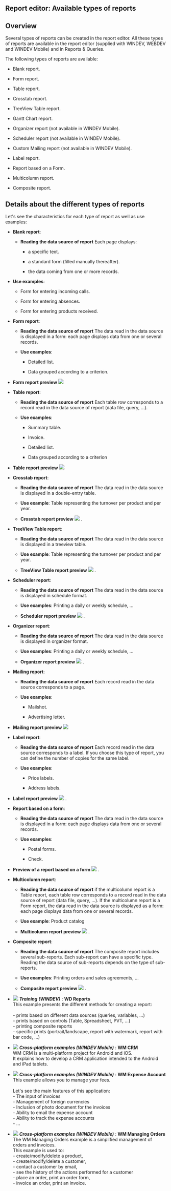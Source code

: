 


## Report editor: Available types of reports
			



<a name="NOTE1"></a>
<a name="NOTE1_1"></a>


## Overview
<a name="overview_ELTTEXTE000301"></a>
<a name="Type_Report"></a>
Several types of reports can be created in the report editor. All these types of reports are available in the report editor (supplied with WINDEV, WEBDEV and WINDEV Mobile) and in Reports & Queries.

The following types of reports are available:

- Blank report.

- Form report.

- Table report.

- Crosstab report.

- TreeView Table report.

- Gantt Chart report.

- Organizer report (not available in WINDEV Mobile).

- Scheduler report (not available in WINDEV Mobile).

- Custom Mailing report (not available in WINDEV Mobile).

- Label report.

- Report based on a Form.

- Multicolumn report.

- Composite report.






<a name="NOTE2"></a>
<a name="NOTE2_1"></a>


## Details about the different types of reports
<a name="details_about_the_different_types_reports_ELTTEXTE000325"></a>
Let's see the characteristics for each type of report as well as use examples: 

- **Blank report**:

	- **Reading the data source of report**
			Each page displays:

		- a specific text. 

		- a standard form (filled manually thereafter). 

		- the data coming from one or more records.




- **Use examples**: 

	- Form for entering incoming calls. 

	- Form for entering absences. 

	- Form for entering products received.

- **Form report**:

	- **Reading the data source of report**
			The data read in the data source is displayed in a form: each page displays data from one or several records.

	- **Use examples**:

		- Detailed list.

		- Data grouped according to a criterion.




- **Form report preview**
![](https://doc.pcsoft.fr/en-US/images/image.awp?langid=3&name=EtatFiche2.gif&type=thumb)

- **Table report**:

	- **Reading the data source of report**
			Each table row corresponds to a record read in the data source of report (data file, query, ...).

	- **Use examples**:

		- Summary table.

		- Invoice.

		- Detailed list. 

		- Data grouped according to a criterion




- **Table report preview**
![](https://doc.pcsoft.fr/en-US/images/image.awp?langid=3&name=EtatListe2.gif&type=thumb)

- **Crosstab report**:

	- **Reading the data source of report**
			The data read in the data source is displayed in a double-entry table.

	- **Use example**: Table representing the turnover per product and per year.

	- **Crosstab report preview** 
![](https://doc.pcsoft.fr/en-US/images/image.awp?langid=3&name=etatTableaucroise2.gif&type=thumb)
.




- **TreeView Table report**:

	- **Reading the data source of report**
			The data read in the data source is displayed in a treeview table.

	- **Use example**: Table representing the turnover per product and per year.

	- **TreeView Table report preview** 
![](https://doc.pcsoft.fr/en-US/images/image.awp?langid=3&name=Etat_Tableau_H.gif&type=thumb)
.




- **Scheduler report**:

	- **Reading the data source of report**
			The data read in the data source is displayed in schedule format. 

	- **Use examples**: Printing a daily or weekly schedule, ... 

	- **Scheduler report preview**
![](https://doc.pcsoft.fr/en-US/images/image.awp?langid=3&name=EtatPlanning2.gif&type=thumb)
.




- **Organizer report**:

	- **Reading the data source of report**
			The data read in the data source is displayed in organizer format. 

	- **Use examples**: Printing a daily or weekly schedule, ... 

	- **Organizer report preview**
![](https://doc.pcsoft.fr/en-US/images/image.awp?langid=3&name=Etat_Agenda%20-%20HC%20N%B0001.gif&type=thumb)
.




- **Mailing report**:

	- **Reading the data source of report**
			Each record read in the data source corresponds to a page.

	- **Use examples**:

		- Mailshot.

		- Advertising letter.




- **Mailing report preview**
![](https://doc.pcsoft.fr/en-US/images/image.awp?langid=3&name=Etat_Mailing.gif&type=thumb)

- **Label report**:

	- **Reading the data source of report**
			Each record read in the data source corresponds to a label. 
			If you choose this type of report, you can define the number of copies for the same label.

	- **Use examples**:

		- Price labels.

		- Address labels.




- **Label report preview**
![](https://doc.pcsoft.fr/en-US/images/image.awp?langid=3&name=EtatEtiquette3.gif&type=thumb)
.

- **Report based on a form**:

	- **Reading the data source of report**
			The data read in the data source is displayed in a form: each page displays data from one or several records.

	- **Use examples**: 

		- Postal forms. 

		- Check.




- **Preview of a report based on a form**
![](https://doc.pcsoft.fr/en-US/images/image.awp?langid=3&name=EtatFormulaireExecution.gif&type=thumb)
.

- **Multicolumn report**:

	- **Reading the data source of report**
			if the multicolumn report is a Table report, each table row corresponds to a record read in the data source of report (data file, query, ...).
			If the multicolumn report is a Form report, the data read in the data source is displayed as a form: each page displays data from one or several records.

	- **Use example**: Product catalog

	- **Multicolumn report preview**
![](https://doc.pcsoft.fr/en-US/images/image.awp?langid=3&name=EtatMulticol.gif&type=thumb)
.




- **Composite report**:

	- **Reading the data source of report**
			The composite report includes several sub-reports. Each sub-report can have a specific type. Reading the data source of sub-reports depends on the type of sub-reports. 

	- **Use examples**: Printing orders and sales agreements, ...

	- **Composite report preview**
![](https://doc.pcsoft.fr/en-US/images/image.awp?langid=3&name=EtatComposite.gif&type=thumb)
.








- ![](https://doc.pcsoft.fr/en-US/images/image.awp?langid=3&name=WDReports.gif) ***Training (WINDEV)*** : **WD Reports** <br>This example presents the different methods for creating a report:<br><br>- prints based on different data sources (queries, variables, ...)<br>- prints based on controls (Table, Spreadsheet, PVT, ...)<br>- printing composite reports<br>- specific prints (portrait/landscape, report with watermark, report with bar code, ...)
- ![](https://doc.pcsoft.fr/en-US/images/image.awp?langid=3&name=WMCRM.gif) ***Cross-platform examples (WINDEV Mobile)*** : **WM CRM** <br>WM CRM is a multi-platform project for Android and iOS.<br>It explains how to develop a CRM application intended to the Android and iPad tablets.
- ![](https://doc.pcsoft.fr/en-US/images/image.awp?langid=3&name=WMExpenseAccount.gif) ***Cross-platform examples (WINDEV Mobile)*** : **WM Expense Account** <br>This example allows you to manage your fees.<br><br>Let's see the main features of this application:<br>- The input of invoices<br>- Management of foreign currencies<br>- Inclusion of photo document for the invoices<br>- Ability to email the expense account<br>- Ability to track the expense accounts<br>- ...
- ![](https://doc.pcsoft.fr/en-US/images/image.awp?langid=3&name=WMManagingOrders.gif) ***Cross-platform examples (WINDEV Mobile)*** : **WM Managing Orders** <br>The WM Managing Orders example is a simplified management of orders and invoices.<br>This example is used to:<br>- create/modify/delete a product,<br>- create/modify/delete a customer,<br>- contact a customer by email,<br>- see the history of the actions performed for a customer<br>- place an order, print an order form,<br>- invoice an order, print an invoice.


